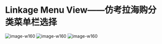 # Linkage Menu View——仿考拉海购分类菜单栏选择

![image-w160](https://github.com/EmotionV/LinkageMenu/blob/master/gif/i5.gif)
![image-w160](https://github.com/EmotionV/LinkageMenu/blob/master/gif/i6.gif)
![image-w160](https://github.com/EmotionV/LinkageMenu/blob/master/gif/i6p.gif)



